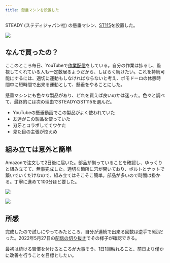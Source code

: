 ```yaml
---
title: 懸垂マシンを設置した
---
```

STEADY (ステディジャパン社) の懸垂マシン、[ST115](https://www.amazon.co.jp/dp/B09K3QQBKH)を設置した。

![](https://lh4.googleusercontent.com/plzGb6ZwZd5_z4lZE9QFBHiwECKcPp_fgc75siFbmyWFrX5KGu37u6jBVJw9CWfrX8VnmKXZq0E84760fWsa_x5ESfJbvMGy-XEKI8Bkfeao9zfRL3r8bkym3KfFfNhJoSvlAjA0b4eDrUKBR62os2ILk37537cHkc-qE81-iGXa_zxQ9VU4qva-)

なんで買ったの？
--------

ここのところ毎日、YouTubeで[作業配信](https://www.youtube.com/c/r7kamura)をしている。自分の作業は捗るし、監視してくれている人も一定数居るようだから、しばらく続けたい。これを持続可能にするには、適切に運動もしなければならないと考え、ポモドーロの休憩時間中に短時間で出来る運動として、懸垂をやることにした。

懸垂マシンにも色々な製品があり、どれを買えば良いのかは迷った。色々と調べて、最終的には次の理由でSTEADYのST115を選んだ。

*   YouTubeの懸垂動画でこの製品がよく使われていた
*   友達がこの製品を使っていた
*   刃牙とコラボしててウケた
*   見た目の主張が控えめ

組み立ては意外と簡単
----------

Amazonで注文して2日後に届いた。部品が揃っていることを確認し、ゆっくりと組み立てて、無事完成した。適切な箇所に穴が開いており、ボルトとナットで繋いでいくだけなので、組み立てはそこそこ簡単。部品が多いので時間は掛かる。丁寧に進めて100分ほど要した。

![](https://lh6.googleusercontent.com/yx_PgdkHDuyv0rZ-xdMB3EbEAhSDV4tSsY4BZYVlAM11C7CeBjhM4KrwQyGmu01dgZC_4vfvoRyjY7kbDSN-n6LknjhPVq0EQ5N0NkVaTBKu4z6VU-9ArZvFZYowsqzfwvP4Jt3ZV5P6_hML9pPYJQiofW7040eOuSdLO1vwGWOrUXRzVsQROTj4)

![](https://lh5.googleusercontent.com/369CKJWaM-C9O-rdbXV2YT53gVJ80a3q8_uXjPOXMTElNGGwj0mrB8OQmPtKag0w0Tdfn1W9M5NYnPGgKejn3qkb1UuTKj6DnGGFkcjE1rEWnuKfJeCrDWlCwld1ne3sIRYWu8FlmeWOXFTeqbtGCWgcr72F_gUAaWimlD0Qbg-sQVzJz21WDpwH)

所感
--

完成したので試しにやってみたところ、自分が連続で出来る回数は逆手で5回だった。2022年5月27日の[配信の切り抜き](https://www.youtube.com/clip/Ugkxy2NXpdlfZF0kT9s-MoCOrbB1wpWEryK9)でその様子が確認できる。

最初は続ける習慣を付けるところが大事そう。1日1回触れること、前日より僅かに改善を行うことを目標としたい。
